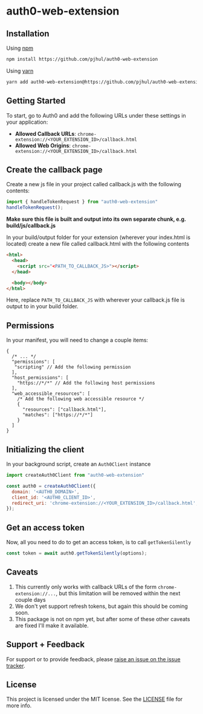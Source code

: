 # auth0-web-extension

## Installation

Using [npm](https://npmjs.org)

```sh
npm install https://github.com/pjhul/auth0-web-extension
```

Using [yarn](https://yarnpkg.com)

```sh
yarn add auth0-web-extension@https://github.com/pjhul/auth0-web-extension
```

## Getting Started

To start, go to Auth0 and add the following URLs under these settings in your application:

- **Allowed Callback URLs**: `chrome-extension://<YOUR_EXTENSION_ID>/callback.html`
- **Allowed Web Origins**: `chrome-extension://<YOUR_EXTENSION_ID>/callback.html`

## Create the callback page

Create a new js file in your project called callback.js with the following contents:

```js
import { handleTokenRequest } from "auth0-web-extension"
handleTokenRequest();
```

**Make sure this file is built and output into its own separate chunk, e.g. build/js/callback.js**

In your build/output folder for your extension (wherever your index.html is located) create a new file called callback.html with the following contents

```html
<html>
  <head>
    <script src="<PATH_TO_CALLBACK_JS>"></script>
  </head>

  <body></body>
</html>
```

Here, replace `PATH_TO_CALLBACK_JS` with wherever your callback.js file is output to in your build folder.

## Permissions

In your manifest, you will need to change a couple items:

```jsonc
{
  /* ... */
  "permissions": [
   "scripting" // Add the following permission
  ],
  "host_permissions": [
    "https://*/*" // Add the following host permissions
  ],
  "web_accessible_resources": [
    /* Add the following web accessible resource */
    {
      "resources": ["callback.html"],
      "matches": ["https://*/*"]
    }
  ]
}
```

## Initializing the client

In your background script, create an `Auth0Client` instance

```js
import createAuth0Client from "auth0-web-extension"

const auth0 = createAuth0Client({
  domain: '<AUTH0_DOMAIN>',
  client_id: '<AUTH0_CLIENT_ID>',
  redirect_uri: 'chrome-extension://<YOUR_EXTENSION_ID>/callback.html',
});
```

## Get an access token

Now, all you need to do to get an access token, is to call `getTokenSilently`

```js
const token = await auth0.getTokenSilently(options);
```

## Caveats

1. This currently only works with callback URLs of the form `chrome-extension://...`, but this limitation will be removed within the next couple days
2. We don't yet support refresh tokens, but again this should be coming soon.
3. This package is not on npm yet, but after some of these other caveats are fixed I'll make it available.

## Support + Feedback

For support or to provide feedback, please [raise an issue on the issue tracker](https://github.com/pjhul/auth0-web-extension/issues).

## License

This project is licensed under the MIT license. See the [LICENSE](https://github.com/pjhul/auth0-web-extension/blob/main/LICENSE) file for more info.
